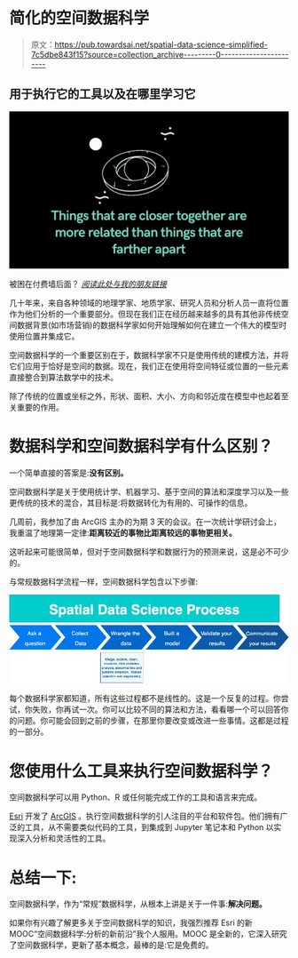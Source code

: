 # 简化的空间数据科学

> 原文：<https://pub.towardsai.net/spatial-data-science-simplified-7c5dbe843f15?source=collection_archive---------0----------------------->

## 用于执行它的工具以及在哪里学习它

![](img/cef4251273282d1e0227be62b3e118a6.png)

被困在付费墙后面？ [*阅读此处与我的朋友链接*](https://medium.com/towards-artificial-intelligence/spatial-data-science-simplified-7c5dbe843f15?source=friends_link&sk=399d37c11abd06cc0d1d45f6b8bc53a6)

几十年来，来自各种领域的地理学家、地质学家、研究人员和分析人员一直将位置作为他们分析的一个重要部分。但现在我们正在经历越来越多的具有其他非传统空间数据背景(如市场营销)的数据科学家如何开始理解如何在建立一个伟大的模型时使用位置并集成它。

空间数据科学的一个重要区别在于，数据科学家不只是使用传统的建模方法，并将它们应用于恰好是空间的数据。现在，我们正在使用将空间特征或位置的一些元素直接整合到算法数学中的技术。

除了传统的位置或坐标之外，形状、面积、大小、方向和邻近度在模型中也起着至关重要的作用。

# 数据科学和空间数据科学有什么区别？

一个简单直接的答案是:**没有区别。**

空间数据科学是关于使用统计学、机器学习、基于空间的算法和深度学习以及一些更传统的技术的混合，其目标是:将数据转化为有用的、可操作的信息。

几周前，我参加了由 ArcGIS 主办的为期 3 天的会议。在一次统计学研讨会上，我重温了地理第一定律:**距离较近的事物比距离较远的事物更相关。**

这听起来可能很简单，但对于空间数据科学和数据行为的预测来说，这是必不可少的。

与常规数据科学流程一样，空间数据科学包含以下步骤:

![](img/b4544ca7077598aba5dcb6a6781399c9.png)

每个数据科学家都知道，所有这些过程都不是线性的。这是一个反复的过程。你尝试，你失败，你再试一次。你可以比较不同的算法和方法，看看哪一个可以回答你的问题。你可能会回到之前的步骤，在那里你要改变或改进一些事情。这都是过程的一部分。

# 您使用什么工具来执行空间数据科学？

空间数据科学可以用 Python、R 或任何能完成工作的工具和语言来完成。

[Esri](https://www.esri.com/) 开发了 [ArcGIS](https://www.arcgis.com/) 。执行空间数据科学的引人注目的平台和软件包。他们拥有广泛的工具，从不需要类似代码的工具，到集成到 Jupyter 笔记本和 Python 以实现深入分析和灵活性的工具。

# 总结一下:

空间数据科学，作为“常规”数据科学，从根本上讲是关于一件事:**解决问题。**

如果你有兴趣了解更多关于空间数据科学的知识，我强烈推荐 Esri 的新 MOOC“空间数据科学:分析的新前沿”我个人服用。MOOC 是全新的，它深入研究了空间数据科学，更新了基本概念，最棒的是:它是免费的。